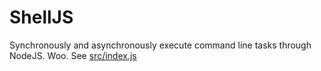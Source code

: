 # ShellJS

Synchronously and asynchronously execute command line tasks through NodeJS. Woo. See [src/index.js](src/index.js)